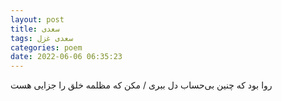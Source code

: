 ```yaml
---
layout: post
title: سعدی
tags: سعدی غزل
categories: poem
date: 2022-06-06 06:35:23
---
```


روا بود که چنین بی‌حساب دل ببری / مکن که مظلمه خلق را جزایی هست
